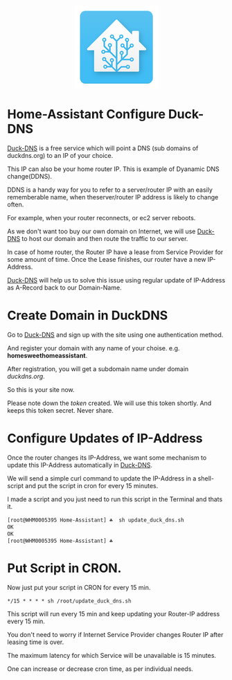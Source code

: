 <p align="center">
  <img src="img/hass.png"> </image>
</p>

# Home-Assistant Configure Duck-DNS

[Duck-DNS](https://www.duckdns.org/) is a free service which will point a DNS (sub domains of duckdns.org) to an IP of your choice.

This IP can also be your home router IP. This is example of Dyanamic DNS change(DDNS).

DDNS is a handy way for you to refer to a server/router IP with an easily rememberable name, when theserver/router IP address is likely to change often.

For example, when your router reconnects, or ec2 server reboots.

As we don't want too buy our own domain on Internet, we will use [Duck-DNS](https://www.duckdns.org/) to host our domain and then route the traffic to our server.

In case of home router, the Router IP have a lease from Service Provider for some amount of time. Once the Lease finishes, our router have a new IP-Address.

[Duck-DNS](https://www.duckdns.org/) will help us to solve this issue using regular update of IP-Address as A-Record back to our Domain-Name.

# Create Domain in DuckDNS

Go to [Duck-DNS](https://www.duckdns.org/) and sign up with the site using one authentication method.

And register your domain with any name of your choise. e.g. **homesweethomeassistant**.

After registration, you will get a subdomain name under domain *duckdns.org*.

So this is your site now.

Please note down the *token* created. We will use this token shortly.  And keeps this token secret. Never share.

# Configure Updates of IP-Address

Once the router changes its IP-Address, we want some mechanism to update this IP-Address automatically in [Duck-DNS](https://www.duckdns.org/).

We will send a simple curl command to update the IP-Address in a shell-script and put the script in cron for every 15 minutes.

I made a script and you just need to run this script in the Terminal and thats it.

```
[root@WHM0005395 Home-Assistant] ☘  sh update_duck_dns.sh
OK
OK
[root@WHM0005395 Home-Assistant] ☘
```

# Put Script in CRON.

Now just put your script in CRON for every 15 min.

```
*/15 * * * * sh /root/update_duck_dns.sh
```

This script will run every 15 min and keep updating your Router-IP address every 15 min.

You don't need to worry if Internet Service Provider changes Router IP after leasing time is over.

The maximum latency for which Service will be unavailable is 15 minutes.

One can increase or decrease cron time, as per individual needs.